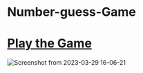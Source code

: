 # Number-guess-Game
# [Play the Game](https://rishu-singh9695.github.io/Number-guess-Game/)
![Screenshot from 2023-03-29 16-06-21](https://user-images.githubusercontent.com/90892063/228509425-d4fe4e31-52de-41ee-ad75-b601f8bf2801.png)
